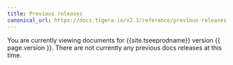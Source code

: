 ```yaml
---
title: Previous releases
canonical_url: https://docs.tigera.io/v2.3/reference/previous-releases
---
```



You are currently viewing documents for {{site.tseeprodname}} version {{ page.version }}. There are not currently any previous docs releases at this time.
